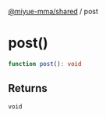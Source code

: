 [@miyue-mma/shared](../index.md) / post

# post()

```ts
function post(): void
```

## Returns

`void`
